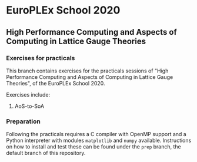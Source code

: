 # EuroPLEx School 2020

## High Performance Computing and Aspects of Computing in Lattice Gauge Theories

### Exercises for practicals

This branch contains exercises for the practicals sessions of "High Performance Computing and Aspects of Computing in Lattice Gauge Theories", of the EuroPLEx School 2020. 

Exercises include:

1. AoS-to-SoA

### Preparation

Following the practicals requires a C compiler with OpenMP support and a Python interpreter with modules `matplotlib` and `numpy` available. Instructions on how to install and test these can be found under the `prep` branch, the default branch of this repository.
